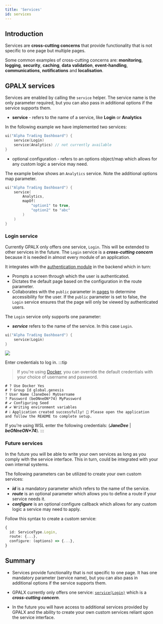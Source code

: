 ```yaml
---
title: 'Services'
id: services
---
```


## Introduction

Services are **cross-cutting concerns** that provide functionality that is not specific to one page but multiple pages. 

Some common examples of cross-cutting concerns are:
**monitoring**, **logging**, **security**, **caching**, **data** **validation**, **event-handling**, **communications**, **notifications** and **localisation**.

## GPALX services
Services are enabled by calling the `service` helper. The service name is the only parameter required, but you can also pass in additional options if the service supports them.

- **service** - refers to the name of a service, like **Login** or **Analytics**

In the following example we have implemented two services:

```kotlin
ui("Alpha Trading Dashboard") {
    service(Login)
    service(Analytics) // not currently available
}
```
- optional configuration - refers to an options object/map which allows for any custom logic a service may need.

The example below shows an `Analytics` service. Note the additional options map parameter.
```kotlin
ui("Alpha Trading Dashboard") {
    service(
        Analytics, 
        mapOf(
            "option1" to true, 
            "option2" to "abc"
        )
    )
}
```
### Login service

Currently GPALX only offers one service, `Login`. This will be extended to other services in the future. The `Login` service is a **_cross-cutting concern_** because it is needed in almost every module of an application. 

It integrates with the [authentication module](../../../server/access-control/introduction/) in the backend which in turn:
- Prompts a screen through which the user is authenticated.
- Dictates the default page based on the configuration in the route parameter.
- Collaborates with the `public` parameter in [pages](../../../gpalx/user-interface/pages/#page-structure) to determine accessibility for the user. If the `public` parameter is set to false, the `Login` service ensures that the page will only be viewed by authenticated users. 

The `Login` service only supports one parameter:
- **_service_** refers to the name of the service. In this case `Login`.

```kotlin
ui("Alpha Trading Dashboard") {
    service(Login)
}
```
![](/img/login-screen.PNG)

Enter credentials to log in. 
:::tip
>If you're using [Docker](../../../gpalx/quick-start/create-application/#configuration), you can override the default credentials with your choice of username and password.

```shell
# ? Use Docker Yes
# ? Group Id global.genesis
? User Name (JaneDee) MyUsername
? Password (beONneON*74) MyPassword
# ✔ Configuring Seed
# ✔ Writing environment variables
# ℹ Application created successfully! 🎉 Please open the application and follow the README to complete setup.
```
If you're using WSL enter the following credentials: (**_JaneDee_** | **_beONneON*74_**). 
:::

### Future services

In the future you will be able to write your own services as long as you comply with the service interface. This in turn, could be integrated with your own internal systems.

The following parameters can be utilized to create your own custom services:

- **_id_** is a mandatory parameter which refers to the name of the service.
- **_route_** is an optional parameter which allows you to define a route if your service needs it.
- **_configure_** is an optional configure callback which allows for any custom logic a service may need to apply.

Follow this syntax to create a custom service: 

```ts
{
  id: ServiceType.Login,
  route: {...},
  configure: (options) => {...},
}
```
## Summary

- Services provide functionality that is not specific to one page. It has one mandatory parameter (service name), but you can also pass in additional options if the service supports them.

- GPALX currently only offers one service: [`service(Login)`](../../../gpalx/user-interface/services/#login-service) which is a **_cross-cutting concern_**.

- In the future you will have access to additional services provided by GPALX and the ability to create your own custom services reliant upon the service interface.


